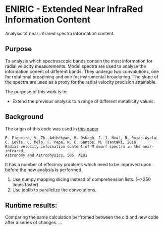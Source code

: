 # ENIRIC - Extended Near InfraRed Information Content
Analysis of near infrared spectra information content.

## Purpose
To analysis which spectroscopic bands contain the most information for radial velocity measurements. 
Model spectra are used to analyse the information conent of different bands.
They undergo two convolutions, one for rotational broadining and one for instrumental broadening.
The slope of the spectra are used as a proxy for the radial velocity precision attainable.

The purpose of this work is to:
- Extend the previous analysis to a range of different metallicity values.


## Background
The origin of this code was used in [this paper](https://arxiv.org/abs/1511.07468).
    
    P. Figueira, V. Zh. Adibekyan, M. Oshagh, J. J. Neal, B. Rojas-Ayala, C. Lovis, C. Melo, F. Pepe, N. C. Santos, M. Tsantaki, 2016,
    Radial velocity information content of M dwarf spectra in the near-infrared,
    Astronomy and Astrophysics, 586, A101

It has a number of effecincy problems which need to be improved upon before the new analysis is performed.

1) Use numpy mapping slicing instead of comprehension lists.  (~>250 times faster)
2) Use joblib to parallelize the convolutions.


## Runtime results:
Comparing the same calculation perfromed between the old and new code after a series of changes.
...
